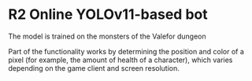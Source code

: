# R2 Online YOLOv11-based bot
The model is trained on the monsters of the Valefor dungeon

Part of the functionality works by determining the position and color of a pixel (for example, the amount of health of a character), 
which varies depending on the game client and screen resolution.

